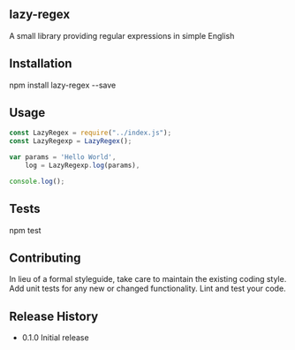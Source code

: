 ## lazy-regex

A small library providing regular expressions in simple English

## Installation

  npm install lazy-regex --save

## Usage

  ```javascript
  const LazyRegex = require("../index.js");
  const LazyRegexp = LazyRegex();

  var params = 'Hello World',
      log = LazyRegexp.log(params),

  console.log();
  ```

## Tests

  npm test

## Contributing

In lieu of a formal styleguide, take care to maintain the existing coding style.
Add unit tests for any new or changed functionality. Lint and test your code.

## Release History

* 0.1.0 Initial release